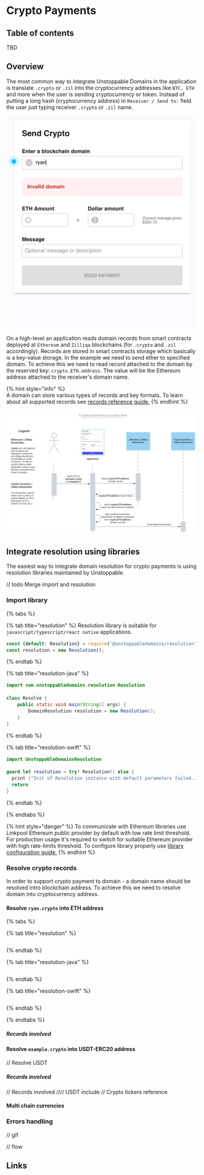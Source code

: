 # Crypto Payments

## Table of contents

TBD

## Overview

The most common way to integrate Unstoppable Domains in the application is translate `.crypto` or `.zil` into the
cryptocurrency addresses like `BTC, ETH` and more when the user is sending cryptocurrency or token. Instead of putting a
long hash (cryptocurrency address) in `Receiver / Send to:` field the user just typing receiver `.crypto` or `.zil`
name.

![success payment example](../.gitbook/assets/integrations/crypto-payments/success-payment-example.gif)

On a high-level an application reads domain records from smart contracts deployed at `Ethereum` and
`Zilliqa` blockchains (for `.crypto` and `.zil` accordingly). Records are stored in smart contracts storage which
basically is a key-value storage. In the example we need to send ether to specified domain. To achieve this we need to
read record attached to the domain by the reserved key: `crypto.ETH.address`. The value will be the Ethereum address
attached to the receiver's domain name.

{% hint style="info" %}  
A domain can store various types of records and key formats. To learn about all supported records
see [records reference guide.](../domain-registry-essentials/records-reference.md)
{% endhint %}

![success payment flow](../.gitbook/assets/integrations/crypto-payments/success-payment-flow.svg)

## Integrate resolution using libraries

The easiest way to integrate domain resolution for crypto payments is using resolution libraries maintained by
Unstoppable.

// todo Merge import and resolution
### Import library

{% tabs %}

{% tab title="resolution" %} Resolution library is suitable for `javascript/typescript/react native` applications.

```javascript
const {default: Resolution} = require('@unstoppabledomains/resolution');
const resolution = new Resolution();
```

{% endtab %}

{% tab title="resolution-java" %}

```java
import com.unstoppabledomains.resolution.Resolution

class Resolve {
    public static void main(String[] args) {
        DomainResolution resolution = new Resolution();
    }
}
```

{% endtab %}

{% tab title="resolution-swift" %}

```swift
import UnstoppableDomainsResolution

guard let resolution = try? Resolution() else {
  print ("Init of Resolution instance with default parameters failed...")
  return
}
```

{% endtab %}

{% endtabs %}

{% hint style="danger" %} To communicate with Ethereum libraries use Linkpool Ethereum public provider by default with
low rate limit threshold. For production usage it's required to switch for suitable Ethereum provider with high
rate-limits threshold. To configure library properly
use [library configuration guide.](../integrations/library-configuration.md)
{% endhint %}

### Resolve crypto records

In order to support crypto payment to domain - a domain name should be resolved intro blockchain address. To achieve
this we need to resolve domain into cryptocurrency address.

#### Resolve `ryan.crypto` into ETH address

{% tabs %}

{% tab title="resolution" %}

```javascript
```

{% endtab %}

{% tab title="resolution-java" %}

```java
```

{% endtab %}

{% tab title="resolution-swift" %}

```swift
```

{% endtab %}

{% endtabs %}

##### Records involved

#### Resolve `example.crypto` into USDT-ERC20 address

// Resolve USDT

##### Records involved

// Records involved //// USDT include // Crypto tickers reference

#### Multi chain currencies

### Errors handling

// gif

// flow

## Links

